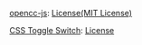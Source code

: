 [opencc-js](https://github.com/nk2028/opencc-js): [License(MIT License)](https://github.com/nk2028/opencc-js/blob/main/LICENSE)

[CSS Toggle Switch](https://qiita.com/_y_s/items/5b3a73f873dda2c2f47a): [License](https://qiita.com/terms)
